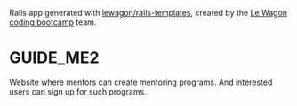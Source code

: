 Rails app generated with [lewagon/rails-templates](https://github.com/lewagon/rails-templates), created by the [Le Wagon coding bootcamp](https://www.lewagon.com) team.
# GUIDE_ME2
Website where mentors can create mentoring programs. And interested users can sign up for such programs.
